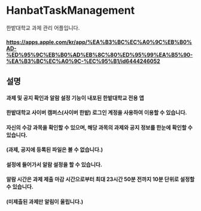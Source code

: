 # HanbatTaskManagement

한밭대학교 과제 관리 어플입니다.

#### https://apps.apple.com/kr/app/%EA%B3%BC%EC%A0%9C%EB%B0%AD-%ED%95%9C%EB%B0%AD%EB%8C%80%ED%95%99%EA%B5%90-%EA%B3%BC%EC%A0%9C-%EC%95%B1/id6444246052

## 설명
#### 과제 및 공지 확인과 알람 설정 기능이 내포된 한밭대학교 전용 앱

#### 한밭대학교 사이버 캠퍼스(사이버 한밭) 로그인 계정을 사용하여 이용할 수 있습니다.

#### 자신의 수강 과목을 확인할 수 있으며, 해당 과목의 과제와 공지 정보를 한눈에 확인할 수 있습니다.
#### (과제, 공지에 등록된 파일은 볼 수 없습니다.)

#### 설정에 들어가서 알람 설정을 할 수 있습니다.
#### 알람 시간은 과제 제출 마감 시간으로부터 최대 23시간 50분 전까지 10분 단위로 설정할 수 있습니다.
#### (미제출된 과제만 알림이 울립니다.)
